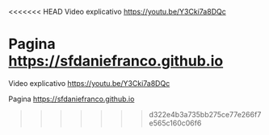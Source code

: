 <<<<<<< HEAD
Video explicativo https://youtu.be/Y3Cki7a8DQc

Pagina https://sfdaniefranco.github.io
=======
Video explicativo
https://youtu.be/Y3Cki7a8DQc

Pagina
https://sfdaniefranco.github.io
>>>>>>> d322e4b3a735bb275ce77e266f7e565c160c06f6
